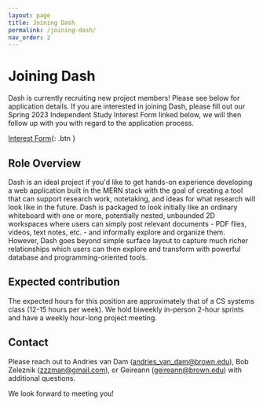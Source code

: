 ```yaml
---
layout: page
title: Joining Dash
permalink: /joining-dash/
nav_order: 2
---
```


# Joining Dash

Dash is currently recruiting new project members! Please see below for application details. If you are interested in joining Dash, please fill out our Spring 2023 Independent Study Interest Form linked below, we will then follow up with you with regard to the application process.

[Interest Form](https://forms.gle/ySNAwatfdGmpgmvF9){: .btn }

## Role Overview

Dash is an ideal project if you'd like to get hands-on experience developing a web application built in the MERN stack with the goal of creating a tool that can support research work, notetaking, and ideas for what research will look like in the future. Dash is packaged to look initially like an ordinary whiteboard with one or more, potentially nested, unbounded 2D workspaces where users can simply post relevant documents - PDF files, videos, text notes, etc. - and informally explore and organize them. However, Dash goes beyond simple surface layout to capture much richer relationships which users can then explore and transform with powerful database and programming-oriented tools.

## Expected contribution

The expected hours for this position are approximately that of a CS systems class (12-15 hours per week). We hold biweekly in-person 2-hour sprints and have a weekly hour-long project meeting.

## Contact

Please reach out to Andries van Dam (andries_van_dam@brown.edu), Bob Zeleznik (zzzman@gmail.com), or Geireann (geireann@brown.edu) with additional questions.

We look forward to meeting you!
